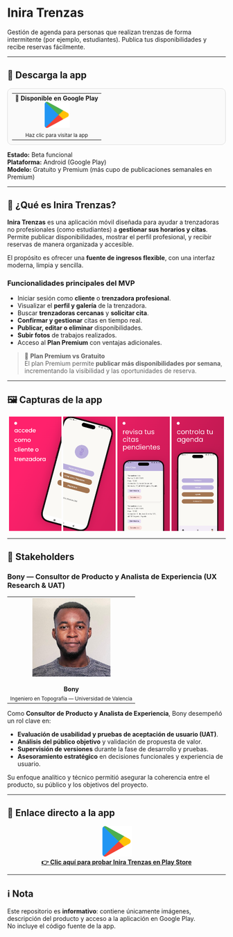 # Inira Trenzas  
Gestión de agenda para personas que realizan trenzas de forma intermitente (por ejemplo, estudiantes). Publica tus disponibilidades y recibe reservas fácilmente.

---

## 🚀 Descarga la app
<p align="center">
  <a href="https://play.google.com/store/apps/details?id=com.inira.trenzas&pcampaignid=web_share" target="_blank">
    <table align="center" style="border: 1px solid #ddd; border-radius: 10px; padding: 10px; background-color: #fafafa;">
      <tr>
        <td align="center">
          <b>📲 Disponible en Google Play</b><br>
          <img src="https://github.com/raulmoto/iniTrz-P/blob/main/google-play.png" alt="Disponible en Google Play" height="60"><br>
          <sub>Haz clic para visitar la app</sub>
        </td>
      </tr>
    </table>
  </a>
</p>

**Estado:** Beta funcional  
**Plataforma:** Android (Google Play)  
**Modelo:** Gratuito y Premium (más cupo de publicaciones semanales en Premium)

---

## 📱 ¿Qué es Inira Trenzas?
**Inira Trenzas** es una aplicación móvil diseñada para ayudar a trenzadoras no profesionales (como estudiantes) a **gestionar sus horarios y citas**.  
Permite publicar disponibilidades, mostrar el perfil profesional, y recibir reservas de manera organizada y accesible.

El propósito es ofrecer una **fuente de ingresos flexible**, con una interfaz moderna, limpia y sencilla.

### Funcionalidades principales del MVP
- Iniciar sesión como **cliente** o **trenzadora profesional**.  
- Visualizar el **perfil y galería** de la trenzadora.  
- Buscar **trenzadoras cercanas** y **solicitar cita**.  
- **Confirmar y gestionar** citas en tiempo real.  
- **Publicar, editar o eliminar** disponibilidades.  
- **Subir fotos** de trabajos realizados.  
- Acceso al **Plan Premium** con ventajas adicionales.

> 🔸 **Plan Premium vs Gratuito**  
> El plan Premium permite **publicar más disponibilidades por semana**, incrementando la visibilidad y las oportunidades de reserva.

---

## 🖼️ Capturas de la app
<p align="center">
  <img src="https://github.com/raulmoto/iniTrz-P/blob/main/1.png" width="24%">
  <img src="https://github.com/raulmoto/iniTrz-P/blob/main/2.png" width="24%">
  <img src="https://github.com/raulmoto/iniTrz-P/blob/main/3.png" width="24%">
  <img src="https://github.com/raulmoto/iniTrz-P/blob/main/4.png" width="24%">
</p>

---

## 👥 Stakeholders

### Bony — Consultor de Producto y Analista de Experiencia (UX Research & UAT)
<table>
  <tr>
    <td align="center">
      <img src="https://github.com/raulmoto/iniTrz-P/blob/main/bony2.jpeg" width="180"><br><br>
      <b>Bony</b><br>
      <sub>Ingeniero en Topografía — Universidad de Valencia</sub>
    </td>
  </tr>
</table>

Como **Consultor de Producto y Analista de Experiencia**, Bony desempeñó un rol clave en:
- **Evaluación de usabilidad y pruebas de aceptación de usuario (UAT)**.  
- **Análisis del público objetivo** y validación de propuesta de valor.  
- **Supervisión de versiones** durante la fase de desarrollo y pruebas.  
- **Asesoramiento estratégico** en decisiones funcionales y experiencia de usuario.  

Su enfoque analítico y técnico permitió asegurar la coherencia entre el producto, su público y los objetivos del proyecto.

---

## 🔗 Enlace directo a la app
<p align="center">
  <a href="https://play.google.com/store/apps/details?id=com.inira.trenzas&pcampaignid=web_share" target="_blank">
    <img src="https://github.com/raulmoto/iniTrz-P/blob/main/google-play.png" alt="Disponible en Google Play" height="70"><br>
    <b>👉 Clic aquí para probar Inira Trenzas en Play Store</b>
  </a>
</p>

---

## ℹ️ Nota
Este repositorio es **informativo**: contiene únicamente imágenes, descripción del producto y acceso a la aplicación en Google Play.  
No incluye el código fuente de la app.

